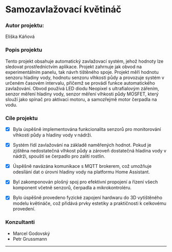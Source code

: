 # Samozavlažovací květináč

### Autor projektu: 
Eliška Káňová

### Popis projektu
Tento projekt obsahuje automatický zavlažovací systém, jehož hodnoty lze sledovat prostřednictvím aplikace. Projekt zahrnuje jak obvod na experimentálním panelu, tak návrh tištěného spoje. Projekt měří hodnotu senzoru hladiny vody, hodnotu senzoru vlhkosti půdy a provozuje systém v určeném časovém intervalu, přičemž se provádí funkce automatického zavlažování. Obvod používá LED diodu Neopixel s ultrafialovým zářením, senzor měření hladiny vody, senzor měření vlhkosti půdy MOSFET, který slouží jako spínač pro aktivaci motoru, a samozřejmě motor čerpadla na vodu.

### Cíle projektu

 - [x] Byla úspěšně implementována funkcionalita senzorů pro monitorování vlhkosti půdy a hladiny vody v nádrži. 

 - [x] Systém řídí zavlažování na základě naměřených hodnot. Pokud je zjištěna nedostatečná vlhkost půdy a zároveň dostatečná hladina vody v nádrži, spouští se čerpadlo pro zalití rostlin. 

 - [x] Úspěšně navázána komunikace s MQTT brokerem, což umožňuje odesílání dat o úrovni hladiny vody na platformu Home Assistant. 

 - [x] Byl zakomponován plošný spoj pro efektivní propojení a řízení všech komponent včetně senzorů, čerpadla a mikrokontroléru. 

 - [x] Bylo úspěšně provedeno fyzické zapojení hardwaru do 3D vytištěného modelu květináče, což přidává prvky estetiky a praktičnosti k celkovému provedení. 

### Konzultanti
 - Marcel Godovský
 - Petr Grussmann

---
